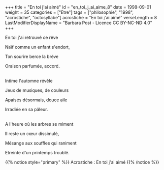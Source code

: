+++
title = "En toi j'ai aimé"
id = "en_toi_j_ai_aime_8"
date = 1998-09-01
weight = 35
categories = ["Etre"]
tags = ["philosophie", "1998", "acrostiche", "octosyllabe"]
acrostiche = "En toi j'ai aimé"
verseLength = 8
LastModifierDisplayName = "Barbara Post - Licence CC BY-NC-ND 4.0"
+++

En toi j'ai retrouvé ce rêve

Naïf comme un enfant s'endort,

Ton sourire berce la brève

Oraison parfumée, accord.

 \
Intime l'automne révèle

Jeux de musiques, de couleurs

Apaisés désormais, douce aile

Irradiée en sa pâleur.

 \
A l'heure où les arbres se miment

Il reste un cœur dissimulé,

Mésange aux souffles qui raniment

Etreinte d'un printemps troublé.

{{% notice style="primary" %}}
Acrostiche : En toi j'ai aimé
{{% /notice %}}
